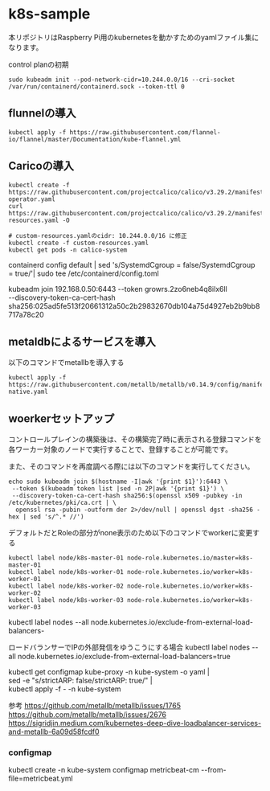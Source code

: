 # k8s-sample

本リポジトリはRaspberry Pi用のkubernetesを動かすためのyamlファイル集になります。


control planの初期

```
sudo kubeadm init --pod-network-cidr=10.244.0.0/16 --cri-socket /var/run/containerd/containerd.sock --token-ttl 0
```

## flunnelの導入

```
kubectl apply -f https://raw.githubusercontent.com/flannel-io/flannel/master/Documentation/kube-flannel.yml
```


## Caricoの導入

```
kubectl create -f https://raw.githubusercontent.com/projectcalico/calico/v3.29.2/manifests/tigera-operator.yaml
curl https://raw.githubusercontent.com/projectcalico/calico/v3.29.2/manifests/custom-resources.yaml -O

# custom-resources.yamlのcidr: 10.244.0.0/16 に修正
kubectl create -f custom-resources.yaml
kubectl get pods -n calico-system
```

containerd config default | sed 's/SystemdCgroup = false/SystemdCgroup = true/'| sudo tee /etc/containerd/config.toml


kubeadm join 192.168.0.50:6443 --token growrs.2zo6neb4q8ilx6ll \
        --discovery-token-ca-cert-hash sha256:025ad5fe513f20661312a50c2b29832670db104a75d4927eb2b9bb8717a78c20 


## metaldbによるサービスを導入
以下のコマンドでmetallbを導入する
```
kubectl apply -f https://raw.githubusercontent.com/metallb/metallb/v0.14.9/config/manifests/metallb-native.yaml
```

## woerkerセットアップ

コントロールプレインの構築後は、その構築完了時に表示される登録コマンドを各ワーカー対象のノードで実行することで、登録することが可能です。

また、そのコマンドを再度調べる際には以下のコマンドを実行してください。

```
echo sudo kubeadm join $(hostname -I|awk '{print $1}'):6443 \
 --token $(kubeadm token list |sed -n 2P|awk '{print $1}') \
 --discovery-token-ca-cert-hash sha256:$(openssl x509 -pubkey -in /etc/kubernetes/pki/ca.crt | \
  openssl rsa -pubin -outform der 2>/dev/null | openssl dgst -sha256 -hex | sed 's/^.* //')
```

デフォルトだとRoleの部分がnone表示のため以下のコマンドでworkerに変更する
```
kubectl label node/k8s-master-01 node-role.kubernetes.io/master=k8s-master-01
kubectl label node/k8s-worker-01 node-role.kubernetes.io/worker=k8s-worker-01
kubectl label node/k8s-worker-02 node-role.kubernetes.io/worker=k8s-worker-02
kubectl label node/k8s-worker-03 node-role.kubernetes.io/worker=k8s-worker-03
```
kubectl label nodes --all node.kubernetes.io/exclude-from-external-load-balancers-

ロードバランサーでIPの外部発信をゆうこうにする場合
kubectl label nodes --all node.kubernetes.io/exclude-from-external-load-balancers=true

kubectl get configmap kube-proxy -n kube-system -o yaml | \
sed -e "s/strictARP: false/strictARP: true/" | \
kubectl apply -f - -n kube-system

参考
https://github.com/metallb/metallb/issues/1765
https://github.com/metallb/metallb/issues/2676
https://sigridjin.medium.com/kubernetes-deep-dive-loadbalancer-services-and-metallb-6a09d58fcdf0

### configmap
kubectl create -n kube-system configmap metricbeat-cm --from-file=metricbeat.yml


